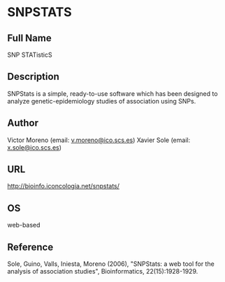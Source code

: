 # SNPSTATS

## Full Name
SNP STATisticS

## Description
SNPStats is a simple, ready-to-use software which has been designed to analyze genetic-epidemiology studies of association using SNPs.

## Author
Victor Moreno (email: v.moreno@ico.scs.es) Xavier Sole (email: x.sole@ico.scs.es)

## URL
http://bioinfo.iconcologia.net/snpstats/

## OS
web-based

## Reference
Sole, Guino, Valls, Iniesta, Moreno (2006), "SNPStats: a web tool for the analysis of association studies", Bioinformatics, 22(15):1928-1929.